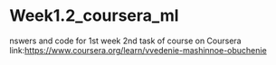 # Week1.2_coursera_ml
nswers and code for 1st week 2nd task of course on Coursera link:https://www.coursera.org/learn/vvedenie-mashinnoe-obuchenie
